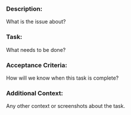 ### Description:
What is the issue about?

### Task:
What needs to be done?

### Acceptance Criteria:
How will we know when this task is complete?

### Additional Context:
Any other context or screenshots about the task.
